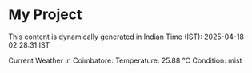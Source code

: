 # My Project

This content is dynamically generated in Indian Time (IST): 2025-04-18 02:28:31 IST


Current Weather in Coimbatore:
Temperature: 25.88 °C
Condition: mist
